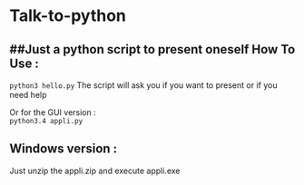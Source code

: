 # Talk-to-python
##Just a python script to present oneself
How To Use :  
--------
```python3 hello.py```
The script will ask you if you want to present or if you need help  

Or for the GUI version :  
```python3.4 appli.py```

Windows version :
-----------------
Just unzip the appli.zip and execute appli.exe
